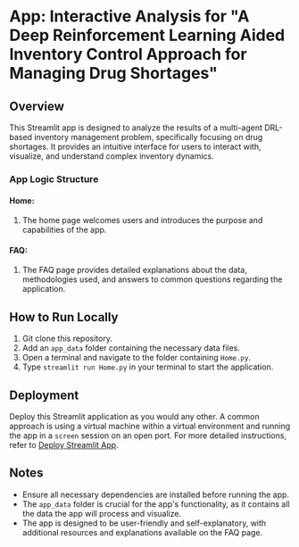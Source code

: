 # App: Interactive Analysis for "A Deep Reinforcement Learning Aided Inventory Control Approach for Managing Drug Shortages"

## Overview
This Streamlit app is designed to analyze the results of a multi-agent DRL-based inventory management problem, specifically focusing on drug shortages. It provides an intuitive interface for users to interact with, visualize, and understand complex inventory dynamics.

### App Logic Structure

#### Home:
1) The home page welcomes users and introduces the purpose and capabilities of the app.

#### FAQ:
1) The FAQ page provides detailed explanations about the data, methodologies used, and answers to common questions regarding the application.

## How to Run Locally
1) Git clone this repository.
2) Add an `app_data` folder containing the necessary data files.
3) Open a terminal and navigate to the folder containing `Home.py`.
4) Type `streamlit run Home.py` in your terminal to start the application.

## Deployment
Deploy this Streamlit application as you would any other. A common approach is using a virtual machine within a virtual environment and running the app in a `screen` session on an open port. For more detailed instructions, refer to [Deploy Streamlit App](https://docs.streamlit.io/streamlit-community-cloud/get-started/deploy-an-app).

## Notes
- Ensure all necessary dependencies are installed before running the app.
- The `app_data` folder is crucial for the app's functionality, as it contains all the data the app will process and visualize.
- The app is designed to be user-friendly and self-explanatory, with additional resources and explanations available on the FAQ page.

